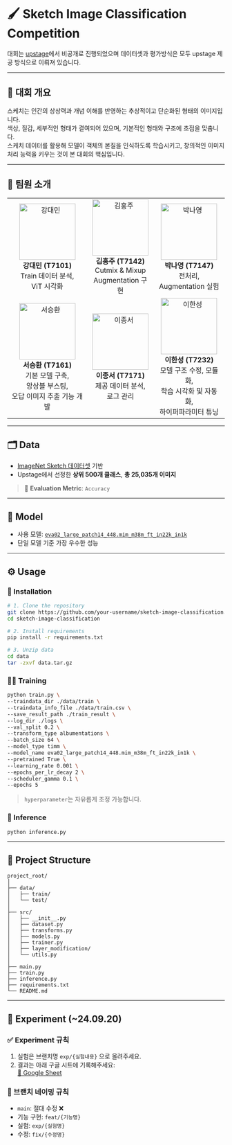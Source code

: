 # 🖌️ Sketch Image Classification Competition

대회는 [upstage](https://stages.ai/)에서 비공개로 진행되었으며 데이터셋과 평가방식은 모두 upstage 제공 방식으로 이뤄져 있습니다.

---

## 📌 대회 개요

스케치는 인간의 상상력과 개념 이해를 반영하는 추상적이고 단순화된 형태의 이미지입니다.  
색상, 질감, 세부적인 형태가 결여되어 있으며, 기본적인 형태와 구조에 초점을 맞춥니다.  
스케치 데이터를 활용해 모델이 객체의 본질을 인식하도록 학습시키고, 창의적인 이미지 처리 능력을 키우는 것이 본 대회의 핵심입니다.

---

## 👥 팀원 소개

<table>
   </td>
    <td align="center">
      <img src="https://github.com/user-attachments/assets/7c44b0c5-927a-4c65-8d21-8e240bcf1618" width="130px;" alt="강대민"/><br />
      <b>강대민 (T7101)</b><br />
      Train 데이터 분석, <br />ViT 시각화
    </td>
    <td align="center">
      <img src="https://github.com/user-attachments/assets/fc431d0d-51d5-4774-b900-67bc6a2bb2b5" width="130px;" alt="김홍주"/><br />
      <b>김홍주 (T7142)</b><br />
      Cutmix & Mixup <br />Augmentation 구현
    </td>
    <td align="center">
      <img src="https://github.com/user-attachments/assets/ddebfbe1-317d-4bf7-915c-524e51e5bd69" width="130px;" alt="박나영"/><br />
      <b>박나영 (T7147)</b><br />
      전처리, <br />Augmentation 실험
    </td>
  </tr>
  <tr>
    <td align="center">
      <img src="https://github.com/user-attachments/assets/b17ce868-5498-4acf-8831-31829f8f7cbd" width="130px;" alt="서승환"/><br />
      <b>서승환 (T7161)</b><br />
      기본 모델 구축, <br />앙상블 부스팅, <br />오답 이미지 추출 기능 개발
    </td>
    <td align="center">
      <img src="https://github.com/user-attachments/assets/d155ec79-8d03-45d4-b703-44a848b9b463" width="130px;" alt="이종서"/><br />
      <b>이종서 (T7171)</b><br />
      제공 데이터 분석, <br />로그 관리
    </td>
    <td align="center">
      <img src="https://github.com/user-attachments/assets/9a15231a-b69d-447f-9070-f58b29ccdcec" width="130px;" alt="이한성"/><br />
      <b>이한성 (T7232)</b><br />
      모델 구조 수정, 모듈화, <br />학습 시각화 및 자동화, <br />하이퍼파라미터 튜닝
  </tr>
</table>

---
## 🗂️ Data

- [ImageNet Sketch 데이터셋](https://github.com/HaohanWang/ImageNet-Sketch) 기반
- Upstage에서 선정한 **상위 500개 클래스**, **총 25,035개 이미지**

> 📏 **Evaluation Metric**: `Accuracy`
---

## 🧠 Model

- 사용 모델: [`eva02_large_patch14_448.mim_m38m_ft_in22k_in1k`](https://huggingface.co/timm/eva02_large_patch14_448.mim_m38m_ft_in22k_in1k)
- 단일 모델 기준 가장 우수한 성능

---

## ⚙️ Usage

### 🔧 Installation
```bash
# 1. Clone the repository
git clone https://github.com/your-username/sketch-image-classification.git
cd sketch-image-classification

# 2. Install requirements
pip install -r requirements.txt

# 3. Unzip data
cd data
tar -zxvf data.tar.gz
```

### 🏋️‍♀️ Training
```bash
python train.py \
--traindata_dir ./data/train \
--traindata_info_file ./data/train.csv \
--save_result_path ./train_result \
--log_dir ./logs \
--val_split 0.2 \
--transform_type albumentations \
--batch_size 64 \
--model_type timm \
--model_name eva02_large_patch14_448.mim_m38m_ft_in22k_in1k \
--pretrained True \
--learning_rate 0.001 \
--epochs_per_lr_decay 2 \
--scheduler_gamma 0.1 \
--epochs 5
```

> `hyperparameter`는 자유롭게 조정 가능합니다.

### 🧪 Inference
```bash
python inference.py
```

---

## 📂 Project Structure

```
project_root/
│
├── data/
│   ├── train/
│   └── test/
│
├── src/
│   ├── __init__.py
│   ├── dataset.py
│   ├── transforms.py
│   ├── models.py
│   ├── trainer.py
│   ├── layer_modification/
│   └── utils.py
│
├── main.py
├── train.py
├── inference.py
├── requirements.txt
└── README.md
```

---

## 🧪 Experiment (~24.09.20)

### ✅ Experiment 규칙

1. 실험은 브랜치명 `exp/{실험내용}` 으로 올려주세요.  
2. 결과는 아래 구글 시트에 기록해주세요:  
   [🔗 Google Sheet](https://docs.google.com/spreadsheets/d/1tuTotQ_ALJQyJPzXt2NMeeyWfkm5csweRrYfWxnff8A/edit?usp=sharing)

### 🔖 브랜치 네이밍 규칙

- `main`: 절대 수정 ❌  
- 기능 구현: `feat/{기능명}`  
- 실험: `exp/{실험명}`  
- 수정: `fix/{수정명}`  

